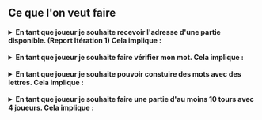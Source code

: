 <h2>Ce que l'on veut faire </h2>
<details>
  <summary>
    <b>
      En tant que joueur je souhaite recevoir l'adresse d'une partie disponible. (Report Itération 1) Cela implique : 
    </b>
  </summary>
  <ul>
    <li> D'implémenter un service launcher qui renverra seulement l'adresse de la partie aux joueurs </li>
  </ul>
</details>
<br>
<details>
  <summary>
    <b>
      En tant que joueur je souhaite faire vérifier mon mot. Cela implique : 
    </b>
  </summary>
  <ul>
    <li> D'implémenter un service de vérification de mots</li>
  </ul>
</details>
<br>
<details>
  <summary>
    <b>
      En tant que joueur je souhaite pouvoir constuire des mots avec des lettres. Cela implique : 
    </b>
  </summary>
  <ul>
    <li> D'implémenter la pioche (sac de lettres)</li>
    <li> De stocker les lettres de chaque joueurs </li>
  </ul>
</details>
<br>
<details>
  <summary>
    <b>
      En tant que joueur je souhaite faire une partie d'au moins 10 tours avec 4 joueurs. Cela implique : 
    </b>
  </summary>
  <ul>
    <li> Améliorer la boucle de jeu </li>
    <li> Améliorer la gestion des joueurs </li>
  </ul>
</details>

